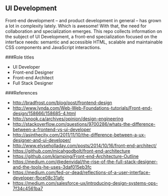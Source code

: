 ## UI Development

Front-end development – and product development in general – has grown a lot in complexity lately. Which is awesome!
With that, the need for collaboration and specialization emerges. This repo collects information on the subject of UI Development, a front-end specialization focused on the interface needs: semantic and accessible HTML, scalable and maintainable CSS components and JavaScript interactions.

###Role titles
- UI Developer
- Front-end Designer
- Front-end Architect
- Full Stack Designer

###References
- http://bradfrost.com/blog/post/frontend-design
- http://www.lynda.com/Web-Web-Foundations-tutorials/Front-end-design/158666/158685-4.html
- http://snook.ca/archives/opinion/design-engineering
- http://stackoverflow.com/questions/9700286/whats-the-difference-between-a-frontend-vs-ui-developer
- http://asinthecity.com/2011/11/10/the-difference-between-a-ux-designer-and-ui-developer/
- http://www.elyseholladay.com/posts/2014/10/16/front-end-architect/
- https://github.com/micahgodbolt/front-end-architecture
- https://github.com/klamping/Front-end-Architecture-Outline
- https://medium.com/@edenvidal/the-rise-of-the-full-stack-designer-and-the-tools-he-uses-3daf015eb3fc
- https://medium.com/fed-or-dead/reflections-of-a-user-interface-developer-fbce08c31afc
- https://medium.com/salesforce-ux/introducing-design-systems-ops-7f34c4561ba7
